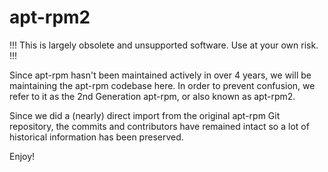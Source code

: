 # apt-rpm2

!!! This is largely obsolete and unsupported software. Use at your own risk. !!!

Since apt-rpm hasn't been maintained actively in over 4 years, we will be maintaining the apt-rpm codebase here. In order to prevent confusion, we refer to it as the 2nd Generation apt-rpm, or also known as apt-rpm2.

Since we did a (nearly) direct import from the original apt-rpm Git repository, the commits and contributors have remained intact so a lot of historical information has been preserved.

Enjoy!
